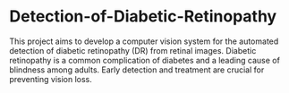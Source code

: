 # Detection-of-Diabetic-Retinopathy
This project aims to develop a computer vision system for the automated detection of diabetic retinopathy (DR) from retinal images. Diabetic retinopathy is a common complication of diabetes and a leading cause of blindness among adults. Early detection and treatment are crucial for preventing vision loss.
